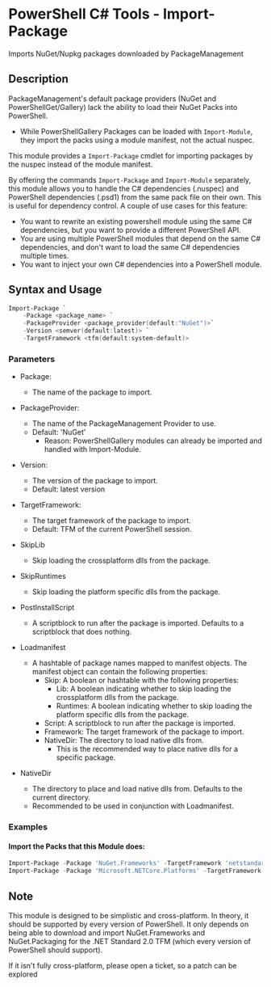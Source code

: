 # PowerShell C# Tools - Import-Package
Imports NuGet/Nupkg packages downloaded by PackageManagement

## Description
PackageManagement's default package providers (NuGet and PowerShellGet/Gallery) lack the ability to load their NuGet Packs into PowerShell.
- While PowerShellGallery Packages can be loaded with `Import-Module`, they import the packs using a module manifest, not the actual nuspec.

This module provides a `Import-Package` cmdlet for importing packages by the nuspec instead of the module manifest.

By offering the commands `Import-Package` and `Import-Module` separately, this module allows you to handle the C# dependencies (.nuspec) and PowerShell dependencies (.psd1) from the same pack file on their own. This is useful for dependency control. A couple of use cases for this feature:
- You want to rewrite an existing powershell module using the same C# dependencies, but you want to provide a different PowerShell API.
- You are using multiple PowerShell modules that depend on the same C# dependencies, and don't want to load the same C# dependencies multiple times.
- You want to inject your own C# dependencies into a PowerShell module.

## Syntax and Usage
```powershell
Import-Package `
    -Package <package_name> `
    -PackageProvider <package_provider(default:"NuGet")>`
    -Version <semver(default:latest)> `
    -TargetFramework <tfm(default:system-default)>
```
### Parameters
- Package:
  - The name of the package to import.
- PackageProvider:
  - The name of the PackageManagement Provider to use.
  - Default: 'NuGet'
    - Reason: PowerShellGallery modules can already be imported and handled with Import-Module.
- Version:
  - The version of the package to import.
  - Default: latest version
- TargetFramework:
  - The target framework of the package to import.
  - Default: TFM of the current PowerShell session.
- SkipLib
  - Skip loading the crossplatform dlls from the package.
- SkipRuntimes
  - Skip loading the platform specific dlls from the package.
- PostInstallScript
  - A scriptblock to run after the package is imported. Defaults to a scriptblock that does nothing.
- Loadmanifest
  - A hashtable of package names mapped to manifest objects. The manifest object can contain the following properties:
    - Skip: A boolean or hashtable with the following properties:
      - Lib: A boolean indicating whether to skip loading the crossplatform dlls from the package.
      - Runtimes: A boolean indicating whether to skip loading the platform specific dlls from the package.
    - Script: A scriptblock to run after the package is imported.
    - Framework: The target framework of the package to import.
    - NativeDir: The directory to load native dlls from.
      - This is the recommended way to place native dlls for a specific package.

- NativeDir
  - The directory to place and load native dlls from. Defaults to the current directory.
  - Recommended to be used in conjunction with Loadmanifest.


### Examples
#### Import the Packs that this Module does:
```powershell
Import-Package -Package 'NuGet.Frameworks' -TargetFramework 'netstandard2.0'
Import-Package -Package 'Microsoft.NETCore.Platforms' -TargetFramework 'netstandard2.0'
```

## Note
This module is designed to be simplistic and cross-platform. In theory, it should be supported by every version of PowerShell. It only depends on being able to download and import NuGet.Frameworks and NuGet.Packaging for the .NET Standard 2.0 TFM (which every version of PowerShell should support).

If it isn't fully cross-platform, please open a ticket, so a patch can be explored